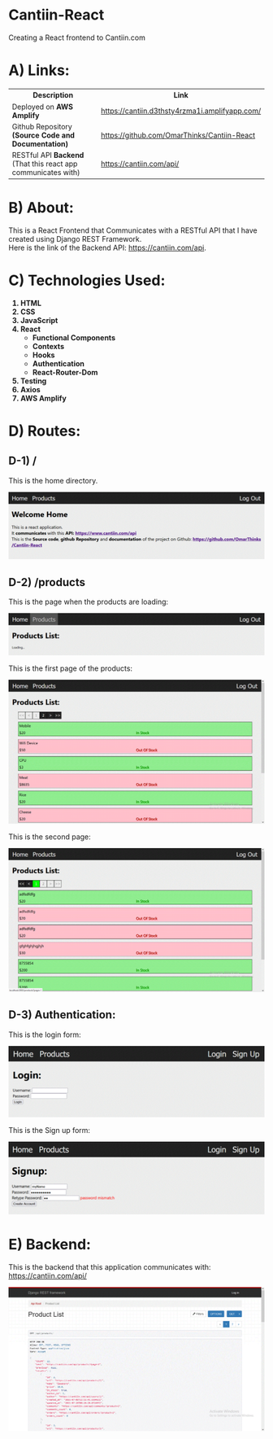 # Cantiin-React
Creating a React frontend to Cantiin.com

# A) Links:

<table>
<tr>
<th>Description</th>
<th>Link</th>
</tr>
<tr>
<td>Deployed on <b>AWS Amplify</b></td>
<td>
<a href="https://cantiin.d3thsty4rzma1i.amplifyapp.com/">https://cantiin.d3thsty4rzma1i.amplifyapp.com/</a>
</td>
</tr>
<tr>
<td>Github Repository <b>(Source Code and Documentation)</b></td>
<td>
<a href="https://github.com/OmarThinks/Cantiin-React" >https://github.com/OmarThinks/Cantiin-React</a>
</td>
</tr>
<tr>
<td>RESTful API <b>Backend</b> (That this react app communicates with)</td>
<td>
<a href="https://cantiin.com/api/" >https://cantiin.com/api/</a>
</td>
</tr>


</table>


# B) About:

This is a React Frontend that Communicates with a RESTful API that I have created using Django REST Framework.  
Here is the link of the Backend API: https://cantiin.com/api.  

# C) Technologies Used:

<b>

1. HTML
2. CSS
3. JavaScript
4. React
    - Functional Components
    - Contexts
    - Hooks
    - Authentication
    - React-Router-Dom
5. Testing
6. Axios
7. AWS Amplify

</b>



# D) Routes:


## D-1) /

This is the home directory.



<img src="images/home.gif">



## D-2) /products



This is the page when the products are loading:

<img src="images/products_loading.gif">


This is the first page of the products:

<img src="images/products_list_1.gif">

This is the second page:

<img src="images/products_list_2.gif">





## D-3) Authentication:


This is the login form:

<img src="images/front_login.gif">




This is the Sign up form:

<img src="images/front_signup.gif">






# E) Backend:

This is the backend that this application communicates with: https://cantiin.com/api/

<img src="images/backend.gif">








